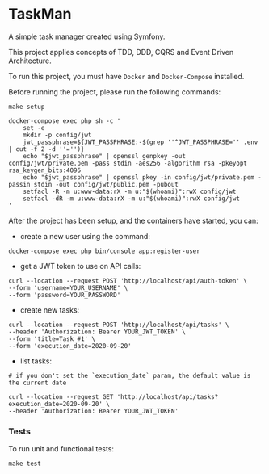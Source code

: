 # TaskMan

A simple task manager created using Symfony.

This project applies concepts of TDD, DDD, CQRS and Event Driven Architecture.

To run this project, you must have `Docker` and `Docker-Compose` installed.

Before running the project, please run the following commands:
```
make setup

docker-compose exec php sh -c '
    set -e
    mkdir -p config/jwt
    jwt_passphrase=${JWT_PASSPHRASE:-$(grep ''^JWT_PASSPHRASE='' .env | cut -f 2 -d ''='')}
    echo "$jwt_passphrase" | openssl genpkey -out config/jwt/private.pem -pass stdin -aes256 -algorithm rsa -pkeyopt rsa_keygen_bits:4096
    echo "$jwt_passphrase" | openssl pkey -in config/jwt/private.pem -passin stdin -out config/jwt/public.pem -pubout
    setfacl -R -m u:www-data:rX -m u:"$(whoami)":rwX config/jwt
    setfacl -dR -m u:www-data:rX -m u:"$(whoami)":rwX config/jwt
'
```

After the project has been setup, and the containers have started, you can:
- create a new user using the command:
```
docker-compose exec php bin/console app:register-user
```
- get a JWT token to use on API calls:
```
curl --location --request POST 'http://localhost/api/auth-token' \
--form 'username=YOUR_USERNAME' \
--form 'password=YOUR_PASSWORD'
```
- create new tasks:
```
curl --location --request POST 'http://localhost/api/tasks' \
--header 'Authorization: Bearer YOUR_JWT_TOKEN' \
--form 'title=Task #1' \
--form 'execution_date=2020-09-20'
```
- list tasks:
```
# if you don't set the `execution_date` param, the default value is the current date

curl --location --request GET 'http://localhost/api/tasks?execution_date=2020-09-20' \
--header 'Authorization: Bearer YOUR_JWT_TOKEN'
```

### Tests
To run unit and functional tests:
```
make test
```